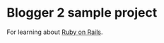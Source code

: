# Blogger 2 sample project

For learning about [Ruby on Rails](http://tutorials.jumpstartlab.com/projects/blogger.html).
